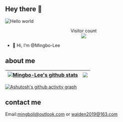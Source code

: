 ## Hey there :wave:

<img src="https://raw.githubusercontent.com/sagar-viradiya/sagar-viradiya/master/resources/banner.png" alt="Hello world">

<p align="center"> 
  Visitor count<br>
  <img src="https://profile-counter.glitch.me/Mingbo-Lee/count.svg" />
</p>

- 👋 Hi, I’m @Mingbo-Lee

## about me 
| <a href="https://github.com/anuraghazra/github-readme-stats"><img align="center" src="https://github-readme-stats.vercel.app/api?username=Mingbo-Lee&show_icons=true&include_all_commits=true&theme=tokyonight&hide_border=true" alt="Mingbo-Lee's github stats" /></a> | <a href="https://github.com/anuraghazra/github-readme-stats"><img  src="https://github-readme-streak-stats.herokuapp.com/?user=Mingbo-Lee" /></a> |
| ------------- | ------------- |


[![Ashutosh's github activity graph](https://github-readme-activity-graph.cyclic.app/graph?username=Mingbo-Lee&theme=github-compact)](https://github.com/ashutosh00710/github-readme-activity-graph)

## contact me 
Email:mingboli@outlook.com or walden2019@163.com
  


